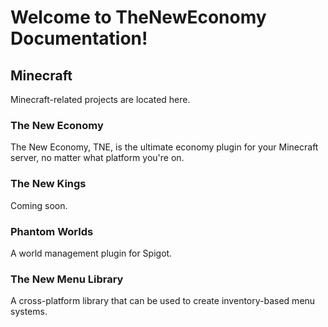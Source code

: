 # Welcome to TheNewEconomy Documentation!

## Minecraft
Minecraft-related projects are located here.

### The New Economy
The New Economy, TNE, is the ultimate economy plugin for your Minecraft server, no matter what platform you're on.

### The New Kings
Coming soon.

### Phantom Worlds
A world management plugin for Spigot.

### The New Menu Library
A cross-platform library that can be used to create inventory-based menu systems.